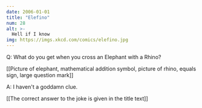```yaml
---
date: 2006-01-01
title: "Elefino"
num: 28
alt: >-
  Hell if I know
img: https://imgs.xkcd.com/comics/elefino.jpg
---
```

Q: What do you get when you cross an Elephant with a Rhino?

[[Picture of elephant, mathematical addition symbol, picture of rhino, equals sign, large question mark]]

A: I haven't a goddamn clue.

[[The correct answer to the joke is given in the title text]]

